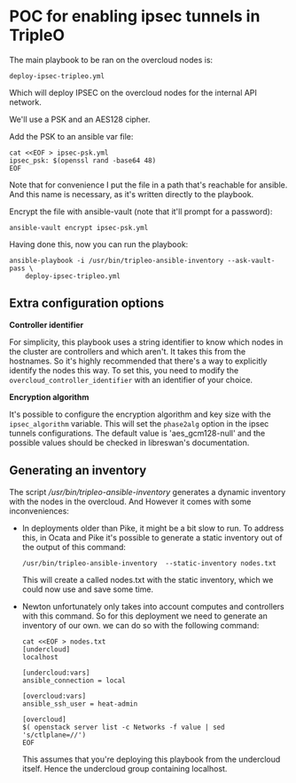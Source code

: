 POC for enabling ipsec tunnels in TripleO
=========================================

The main playbook to be ran on the overcloud nodes is:

```
deploy-ipsec-tripleo.yml
```

Which will deploy IPSEC on the overcloud nodes for the internal API network.

We'll use a PSK and an AES128 cipher.

Add the PSK to an ansible var file:

```
cat <<EOF > ipsec-psk.yml
ipsec_psk: $(openssl rand -base64 48)
EOF
```

Note that for convenience I put the file in a path that's reachable for
ansible. And this name is necessary, as it's written directly to the playbook.

Encrypt the file with ansible-vault (note that it'll prompt for a password):

```
ansible-vault encrypt ipsec-psk.yml
```

Having done this, now you can run the playbook:

```
ansible-playbook -i /usr/bin/tripleo-ansible-inventory --ask-vault-pass \
	deploy-ipsec-tripleo.yml
```

Extra configuration options
---------------------------

**Controller identifier**

For simplicity, this playbook uses a string identifier to know which nodes in
the cluster are controllers and which aren't. It takes this from the hostnames.
So it's highly recommended that there's a way to explicitly identify the nodes
this way. To set this, you need to modify the `overcloud_controller_identifier`
with an identifier of your choice.

**Encryption algorithm**

It's possible to configure the encryption algorithm and key size with the
`ipsec_algorithm` variable. This will set the `phase2alg` option in the
ipsec tunnels configurations. The default value is 'aes_gcm128-null' and
the possible values should be checked in libreswan's documentation.

Generating an inventory
-----------------------

The script _/usr/bin/tripleo-ansible-inventory_ generates a dynamic inventory
with the nodes in the overcloud. And However it comes with some inconveniences:

* In deployments older than Pike, it might be a bit slow to run. To address
  this, in Ocata and Pike it's possible to generate a static inventory out of
  the output of this command:

  ```
  /usr/bin/tripleo-ansible-inventory  --static-inventory nodes.txt
  ```

  This will create a called nodes.txt with the static inventory, which we could
  now use and save some time.

* Newton unfortunately only takes into account computes and controllers with
  this command. So for this deployment we need to generate an inventory of our
  own. we can do so with the following command:

  ```
  cat <<EOF > nodes.txt
  [undercloud]
  localhost

  [undercloud:vars]
  ansible_connection = local

  [overcloud:vars]
  ansible_ssh_user = heat-admin

  [overcloud]
  $( openstack server list -c Networks -f value | sed 's/ctlplane=//')
  EOF
  ```

  This assumes that you're deploying this playbook from the undercloud itself.
  Hence the undercloud group containing localhost.
